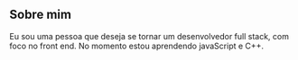 
##  Sobre mim
Eu sou uma pessoa que deseja se tornar um desenvolvedor full stack, com foco no front end. No momento estou aprendendo javaScript e C++.
